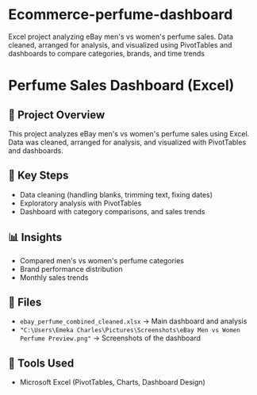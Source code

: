 # Ecommerce-perfume-dashboard
Excel project analyzing eBay men's vs women's perfume sales. Data cleaned, arranged for analysis, and visualized using PivotTables and dashboards to compare categories, brands, and time trends
# Perfume Sales Dashboard (Excel)

## 📌 Project Overview
This project analyzes eBay men's vs women's perfume sales using Excel. Data was cleaned, arranged for analysis, and visualized with PivotTables and dashboards.

## 🔧 Key Steps
- Data cleaning (handling blanks, trimming text, fixing dates)
- Exploratory analysis with PivotTables
- Dashboard with category comparisons, and sales trends

## 📊 Insights
- Compared men's vs women's perfume categories
- Brand performance distribution
- Monthly sales trends

## 📂 Files
- `ebay_perfume_combined_cleaned.xlsx` → Main dashboard and analysis
- `"C:\Users\Emeka Charles\Pictures\Screenshots\eBay Men vs Women Perfume Preview.png"` → Screenshots of the dashboard

## 🎯 Tools Used
- Microsoft Excel (PivotTables, Charts, Dashboard Design)

